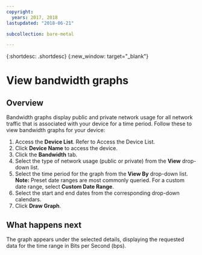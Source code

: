 ```yaml
---
copyright:
  years: 2017, 2018
lastupdated: "2018-06-21"

subcollection: bare-metal

---
```


{:shortdesc: .shortdesc}
{:new_window: target="_blank"}

# View bandwidth graphs

## Overview

Bandwidth graphs display public and private network usage for all network traffic that is associated with your device for a time period. Follow these to view bandwidth graphs for your device:

1. Access the **Device List**. Refer to Access the Device List.
2. Click **Device Name** to access the device.
3. Click the **Bandwidth** tab.
4. Select the type of network usage (public or private) from the **View** drop-down list.
5. Select the time period for the graph from the **View By** drop-down list.<br/>**Note:** Preset date ranges are most commonly queried. For a custom date range, select **Custom Date Range**.
6. Select the start and end dates from the corresponding drop-down calendars.
7. Click **Draw Graph**.

## What happens next

The graph appears under the selected details, displaying the requested data for the time range in Bits per Second (bps).

